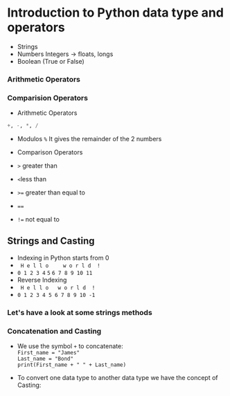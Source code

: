 # Introduction to Python data type and operators

- Strings
- Numbers Integers -> floats, longs
- Boolean (True or False)

### Arithmetic Operators
### Comparision Operators

- Arithmetic Operators

```` python
+, -, *, /
````
- Modulos
``` % ``` It gives the remainder of the 2 numbers
  
- Comparison Operators
- ``>`` greater than
- ```<```less than
- `>=` greater than equal to
- `==`
- `!=` not equal to

## Strings and Casting


- Indexing in Python starts from 0
- ` H e l l o` ` `   `  ` `w o r l d  !`
-  `0 1 2 3 4` `5` `6 7 8 9 10 11`
- Reverse Indexing
- ` H e l l o   w o r l d  !`
-  `0 1 2 3 4 5 6 7 8 9 10 -1`

### Let's have a look at some strings methods

### Concatenation and Casting

- We use the symbol `+` to concatenate: <br/>
` First_name = "James"
  ` <br/>
  ` Last_name = "Bond"
  `<br/>
  ` print(First_name + " " + Last_name)
  `
  
- To convert one data type to another data type we have the concept of Casting:
